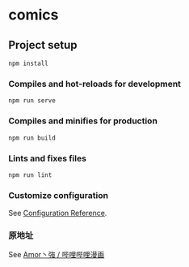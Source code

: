 # comics

## Project setup
```
npm install
```

### Compiles and hot-reloads for development
```
npm run serve
```

### Compiles and minifies for production
```
npm run build
```

### Lints and fixes files
```
npm run lint
```

### Customize configuration
See [Configuration Reference](https://cli.vuejs.org/config/).

### 原地址
See [Amor丶強 / 哔哩哔哩漫画](https://gitee.com/second-xiao-qiang/bili-bili-cartoon?_from=gitee_search)

